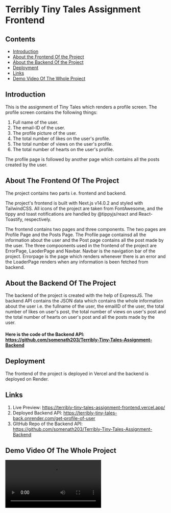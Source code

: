 # Terribly Tiny Tales Assignment Frontend

## Contents

- [Introduction](#Introduction)
- [About the Frontend Of the Project](#About-The-Frontend-Of-The-Project)
- [About the Backend Of the Project](#About-The-Backend-Of-The-Project)
- [Deployment](#Deployment)
- [Links](#Links)
- [Demo Video Of The Whole Project](#Demo-Video-Of-The-Whole-Project)

## Introduction
This is the assignment of Tiny Tales which renders a profile screen. The profile screen contains the following things:
01) Full name of the user.
02) The email-ID of the user.
03) The profile picture of the user.
04) The total number of likes on the user's profile.
05) The total number of views on the user's profile.
06) The total number of hearts on the user's profile.

The profile page is followed by another page which contains all the posts created by the user.

## About The Frontend Of The Project
The project contains two parts i.e. frontend and backend. 

The project's frontend is built with Next.js v14.0.2 and styled with TailwindCSS. All icons of the project are taken from FontAwesome, and the tippy and toast notifications are handled by @tippyjs/react and React-Toastify, respectively.

The frontend contains two pages and three components. The two pages are Profile Page and the Posts Page. The Profile page containsd all the information about the user and the Post page contains all the post made by the user. The three compoonents used in the frontend of the project are ErrorPage, LaoderPage and Navbar. Navbar is the navigation bar of the project. Errorpage is the page which renders whenever there is an error and the LoaderPage renders when any information is been fetched from backend.

## About the Backend Of The Project
The backend of the project is created with the help of ExpressJS. The backend API contains the JSON data which contains the whole information about the user i.e. the fullname of the user, the emailID of the user, the total number of likes on user's post, the total number of views on user's post and the total number of hearts on user's post and all the posts made by the user.

#### Here is the code of the Backend API: https://github.com/somenath203/Terribly-Tiny-Tales-Assignment-Backend

## Deployment
The frontend of the project is deployed in Vercel and the backend is deployed on Render.

## Links

01) Live Preview: https://terribly-tiny-tales-assignment-frontend.vercel.app/
02) Deployed Backend API: https://terribly-tiny-tales-back.onrender.com/get-profile-of-user
03) GItHub Repo of the Backend API: https://github.com/somenath203/Terribly-Tiny-Tales-Assignment-Backend

## Demo Video Of The Whole Project

![Video](./projectdemo.mp4)
